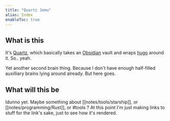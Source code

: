 ```yaml
---
title: "Quartz Jemu"
alias: Index
enableToc: true
---
```


## What is this

It's [Quartz], which basically takes an [Obsidian] vault and wraps [hugo] around it.
So.. yeah.

Yet another second brain thing.
Because I don't have enough half-filled auxilliary brains lying around already.
But here goes.


## What will this be

Idunno yet.
Maybe something about [[notes/tools/starship]], or [[notes/programming/Rust]], or #tools ?
At this point I'm just making links to stuff for the link's sake, just to see how it's rendered.


[Quartz]: https://github.com/jackyzha0/quartz/
[Obsidian]: https://help.obsidian.md/Obsidian/Index
[hugo]: https://github.com/gohugoio/hugo